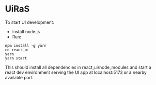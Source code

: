 # UiRaS
To start UI development:

* Install node.js
* Run:
```
npm install -g yarn
cd react_ui
yarn
yarn start
```
This should install all dependencies in react_ui/node_modules and start a react dev environment
serving the UI app at localhost:5173 or a nearby available port.
